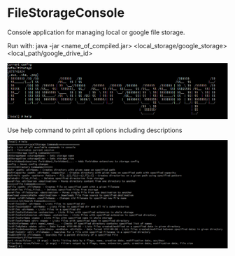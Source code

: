 # FileStorageConsole
Console application for managing local or google file storage.

Run with: java -jar <name_of_compiled.jar> <local_storage/google_storage> <local_path/google_drive_id>

![FileStorageConsole](filestorage.PNG)

Use help command to print all options including descriptions

![FileStorageConsole Help](help.PNG)
